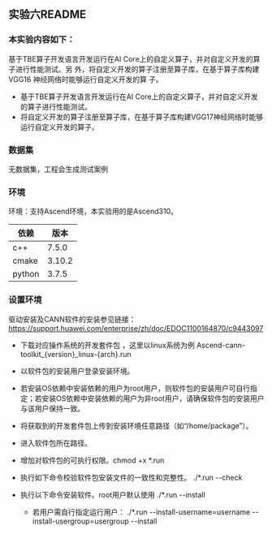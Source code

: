 ## 实验六README

### 本实验内容如下：
基于TBE算子开发语言开发运行在AI Core上的自定义算子，并对自定义开发的算子进行性能测试。另
外，将自定义开发的算子注册至算子库，在基于算子库构建 VGG16 神经网络时能够运行自定义开发的算
子。
- 基于TBE算子开发语言开发运行在AI Core上的自定义算子，并对自定义开发的算子进行性能测试。
- 将自定义开发的算子注册至算子库，在基于算子库构建VGG17神经网络时能够运行自定义开发的算子。

### 数据集
无数据集，工程会生成测试案例

### 环境
环境：支持Ascend环境，本实验用的是Ascend310。

| 依赖   | 版本   |
| ------ | ------ |
| c++    | 7.5.0  |
| cmake  | 3.10.2 |
| python | 3.7.5  |
    
### 设置环境
驱动安装及CANN软件的安装参见链接：
 https://support.huawei.com/enterprise/zh/doc/EDOC1100164870/c9443097
- 下载对应操作系统的开发套件包 ，这里以linux系统为例
   Ascend-cann-toolkit_{version}_linux-{arch}.run
   
- 以软件包的安装用户登录安装环境。
- 若安装OS依赖中安装依赖的用户为root用户，则软件包的安装用户可自行指定；若安装OS依赖中安装依赖的用户为非root用户，请确保软件包的安装用户与该用户保持一致。
- 将获取到的开发套件包上传到安装环境任意路径（如“/home/package”）。
- 进入软件包所在路径。
- 增加对软件包的可执行权限。chmod +x *.run
- 执行如下命令校验软件包安装文件的一致性和完整性。
./*.run --check

- 执行以下命令安装软件。root用户默认使用
   ./*.run --install

  - 若用户需自行指定运行用户：
./*.run --install-username=username --install-usergroup=usergroup --install

